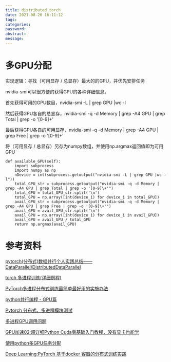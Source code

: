 ```yaml
---
title: distributed_torch
date: 2021-08-26 16:11:12
tags:
categories:
password:
abstract:
message:
---
```




# 多GPU分配

实现逻辑：寻找（可用显存 / 总显存）最大的的GPU，并优先安排任务

nvidia-smi可以很方便的获得GPU的各种详细信息。

首先获得可用的GPU数目，nvidia-smi -L | grep GPU |wc -l

然后获得GPU各自的总显存，nvidia-smi -q -d Memory | grep -A4 GPU | grep Total | grep -o '[0-9]\+'

最后获得GPU各自的可用显存，nvidia-smi -q -d Memory | grep -A4 GPU | grep Free | grep -o '[0-9]\+'

将（可用显存 / 总显存）另存为numpy数组，并使用np.argmax返回值即为可用GPU

```
def available_GPU(self):
    import subprocess
    import numpy as np
    nDevice = int(subprocess.getoutput("nvidia-smi -L | grep GPU |wc -l"))
    total_GPU_str = subprocess.getoutput("nvidia-smi -q -d Memory | grep -A4 GPU | grep Total | grep -o '[0-9]\+'")
    total_GPU = total_GPU_str.split('\n')
    total_GPU = np.array([int(device_i) for device_i in total_GPU])
    avail_GPU_str = subprocess.getoutput("nvidia-smi -q -d Memory | grep -A4 GPU | grep Free | grep -o '[0-9]\+'")
    avail_GPU = avail_GPU_str.split('\n')
    avail_GPU = np.array([int(device_i) for device_i in avail_GPU])
    avail_GPU = avail_GPU / total_GPU
    return np.argmax(avail_GPU)
```



# 参考资料

[pytorch(分布式)数据并行个人实践总结——DataParallel/DistributedDataParallel ](https://www.cnblogs.com/yh-blog/p/12877922.html)

[torch 多进程训练(详细例程)](https://blog.csdn.net/junqing_wu/article/details/112732338)

[PyTorch多进程分布式训练最简单最好用的实施办法](https://blog.csdn.net/qq_34914551/article/details/110576421)

[python并行编程 - GPU篇](https://blog.csdn.net/ZAQ1018472917/article/details/84626040)

[Pytorch 分布式、多进程模块测试 ](https://zhuanlan.zhihu.com/p/107230545)

[多进程GPU调用问题](https://blog.csdn.net/baidu_36669549/article/details/95094464)

[GPU加速02:超详细Python Cuda零基础入门教程，没有显卡也能学](https://zhuanlan.zhihu.com/p/77307505)

[使用python多GPU任务分配](https://blog.csdn.net/sh39o/article/details/90382101)

[Deep Learning:PyTorch 基于docker 容器的分布式训练实践](https://blog.csdn.net/github_37320188/article/details/100519346)

